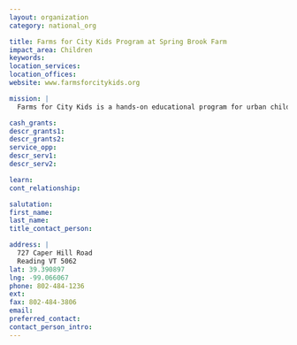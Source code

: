 ```yaml
---
layout: organization
category: national_org

title: Farms for City Kids Program at Spring Brook Farm
impact_area: Children
keywords: 
location_services: 
location_offices: 
website: www.farmsforcitykids.org

mission: |
  Farms for City Kids is a hands-on educational program for urban children that focuses on practical learning and teamwork as kids care for farm animals and crops.

cash_grants: 
descr_grants1: 
descr_grants2: 
service_opp: 
descr_serv1: 
descr_serv2: 

learn: 
cont_relationship: 

salutation: 
first_name: 
last_name: 
title_contact_person: 

address: |
  727 Caper Hill Road  
  Reading VT 5062
lat: 39.390897
lng: -99.066067
phone: 802-484-1236
ext: 
fax: 802-484-3806
email: 
preferred_contact: 
contact_person_intro: 
---
```

